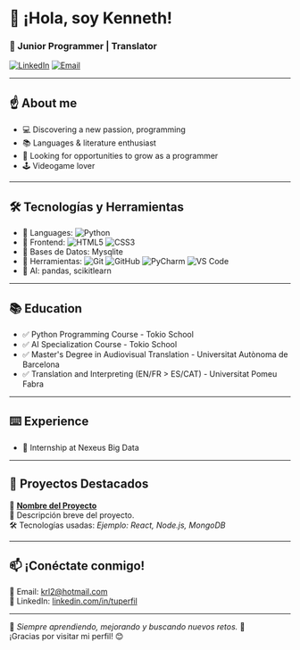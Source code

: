 # 👋 ¡Hola, soy Kenneth!

### 🌱 Junior Programmer | Translator

[![LinkedIn](https://img.shields.io/badge/LinkedIn-Profile-blue?style=flat&logo=linkedin)](https://www.linkedin.com/in/tuperfil) 
[![Email](https://img.shields.io/badge/Email-Contact-red?style=flat)](mailto:krl2@hotmail.com)

---

## :point_up: **About me**
- 💻 Discovering a new passion, programming
- 📚 Languages & literature enthusiast
- 🎯 Looking for opportunities to grow as a programmer
- :joystick: Videogame lover

---

## 🛠️ **Tecnologías y Herramientas**
- 🔹 Languages: ![Python](https://img.shields.io/badge/Python_-Intermediate-3776AB?style=flat&logo=python&logoColor=white)
- 🔹 Frontend: ![HTML5](https://img.shields.io/badge/HTML5_-Beginner-green?style=flat&logo=html5&logoColor=white) ![CSS3](https://img.shields.io/badge/CSS3_-Beginner-green?style=flat&logo=css3&logoColor=white)
- 🔹 Bases de Datos: Mysqlite
- 🔹 Herramientas: ![Git](https://img.shields.io/badge/Git-F05032?style=flat&logo=git&logoColor=white) ![GitHub](https://img.shields.io/badge/GitHub-181717?style=flat&logo=github&logoColor=white) ![PyCharm](https://img.shields.io/badge/PyCharm-000000?style=flat&logo=pycharm&logoColor=white)
![VS Code](https://img.shields.io/badge/VS%20Code-007ACC?style=flat&logo=visual-studio-code&logoColor=white)
- 🔹 AI: pandas, scikitlearn

---
## 📚 Education 
- :white_check_mark: Python Programming Course - Tokio School
- :white_check_mark: AI Specialization Course - Tokio School
- :white_check_mark: Master's Degree in Audiovisual Translation - Universitat Autònoma de Barcelona
- :white_check_mark: Translation and Interpreting (EN/FR > ES/CAT) - Universitat Pomeu Fabra

---
## :keyboard: Experience
- :floppy_disk: Internship at Nexeus Big Data

---

## 📌 **Proyectos Destacados**
🔹 **[Nombre del Proyecto](https://github.com/tuusuario/repositorio)**  
📌 Descripción breve del proyecto.  
🛠️ Tecnologías usadas: *Ejemplo: React, Node.js, MongoDB*  



---

## 📫 **¡Conéctate conmigo!**
📧 Email: [krl2@hotmail.com](mailto:krl2@hotmail.com)  
🔗 LinkedIn: [linkedin.com/in/tuperfil](https://www.linkedin.com/in/tuperfil)  

---

🎯 *Siempre aprendiendo, mejorando y buscando nuevos retos.* 🚀  
¡Gracias por visitar mi perfil! 😊
